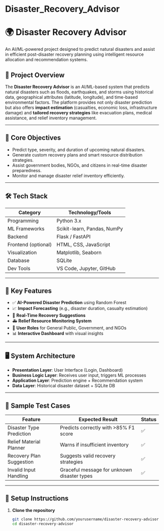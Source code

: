 ﻿# Disaster_Recovery_Advisor
# 🌍 Disaster Recovery Advisor

An AI/ML-powered project designed to predict natural disasters and assist in efficient post-disaster recovery planning using intelligent resource allocation and recommendation systems.

## 📌 Project Overview

The **Disaster Recovery Advisor** is an AI/ML-based system that predicts natural disasters such as floods, earthquakes, and storms using historical data, geographical attributes (latitude, longitude), and time-based environmental factors. The platform provides not only disaster prediction but also offers **impact estimation** (casualties, economic loss, infrastructure damage) and **tailored recovery strategies** like evacuation plans, medical assistance, and relief inventory management.

---

## 🎯 Core Objectives

- Predict type, severity, and duration of upcoming natural disasters.
- Generate custom recovery plans and smart resource distribution strategies.
- Assist government bodies, NGOs, and citizens in real-time disaster preparedness.
- Monitor and manage disaster relief inventory efficiently.

---

## 🛠️ Tech Stack

| Category            | Technology/Tools                     |
|---------------------|--------------------------------------|
| Programming         | Python 3.x                           |
| ML Frameworks       | Scikit-learn, Pandas, NumPy          |
| Backend             | Flask / FastAPI                      |
| Frontend (optional) | HTML, CSS, JavaScript                |
| Visualization       | Matplotlib, Seaborn                  |
| Database            | SQLite                               |
| Dev Tools           | VS Code, Jupyter, GitHub             |

---

## 🧠 Key Features

- ✅ **AI-Powered Disaster Prediction** using Random Forest
- 📈 **Impact Forecasting** (e.g., disaster duration, casualty estimation)
- 🚨 **Real-Time Recovery Suggestions**
- 🚑 **Relief Resource Monitoring System**
- 🧾 **User Roles** for General Public, Government, and NGOs
- 📊 **Interactive Dashboard** with visual insights

---

## 🖥️ System Architecture

- **Presentation Layer**: User Interface (Login, Dashboard)
- **Business Logic Layer**: Receives user input, triggers ML processes
- **Application Layer**: Prediction engine + Recommendation system
- **Data Layer**: Historical disaster dataset + SQLite DB

---

## 🧪 Sample Test Cases

| Feature                  | Expected Result                            | Status |
|--------------------------|---------------------------------------------|--------|
| Disaster Type Prediction | Predicts correctly with >85% F1 score       | ✅     |
| Relief Material Planner  | Warns if insufficient inventory             | ✅     |
| Recovery Plan Suggestion | Suggests valid recovery strategies          | ✅     |
| Invalid Input Handling   | Graceful message for unknown disaster types | ✅     |

---

## 🚀 Setup Instructions

1. **Clone the repository**
   ```bash
   git clone https://github.com/yourusername/disaster-recovery-advisor.git
   cd disaster-recovery-advisor
